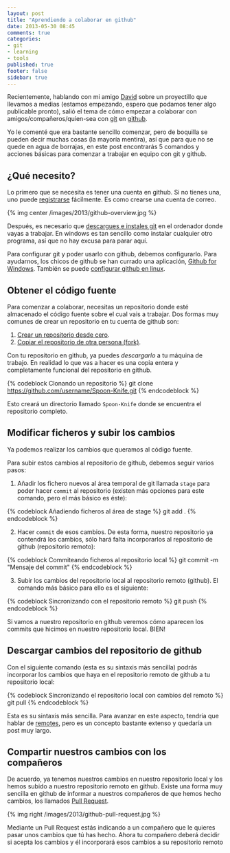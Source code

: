 ```yaml
---
layout: post
title: "Aprendiendo a colaborar en github"
date: 2013-05-30 08:45
comments: true
categories: 
- git
- learning
- tools
published: true
footer: false
sidebar: true
---
```


Recientemente, hablando con mi amigo [David](http://twitter.com/dagarfol) sobre un 
proyectillo que llevamos a medias (estamos empezando, espero que podamos tener algo
publicable pronto), salió el tema de cómo empezar a colaborar con 
amigos/compañeros/quien-sea con [git](http://git-scm.com/) en [github](http://github.com). 

Yo le comenté que era bastante sencillo comenzar, pero de boquilla se pueden decir
muchas cosas (la mayoría mentira), así que para que no se quede en agua de borrajas, 
en este post encontrarás 5 comandos y acciones básicas para comenzar a 
trabajar en equipo con git y github.

<!-- more -->

## ¿Qué necesito?

Lo primero que se necesita es tener una cuenta en github. Si no tienes una, uno puede
[registrarse](https://github.com/users) fácilmente. Es como crearse una cuenta de correo.

{% img center /images/2013/github-overview.jpg %}

Después, es necesario que [descargues e instales git](http://git-scm.com/downloads) 
en el ordenador donde vayas a trabajar. En windows es tan sencillo como instalar cualquier
otro programa, así que no hay excusa para parar aquí.

Para configurar git y poder usarlo con github, debemos configurarlo. Para ayudarnos, los 
chicos de github se han currado una aplicación, 
[Github for Windows](https://help.github.com/articles/set-up-git). También se puede 
[configurar github en linux](https://help.github.com/articles/set-up-git#platform-linux).

## Obtener el código fuente

Para comenzar a colaborar, necesitas un repositorio donde esté almacenado el código fuente
sobre el cual vais a trabajar. Dos formas muy comunes de crear un repositorio en tu
cuenta de github son:

1. [Crear un repositorio desde cero](https://help.github.com/articles/create-a-repo).
2. [Copiar el repositorio de otra persona (fork)](https://help.github.com/articles/fork-a-repo).

Con tu repositorio en github, ya puedes *descargarlo* a tu máquina de trabajo. En realidad
lo que vas a hacer es una copia entera y completamente funcional del repositorio en github.

{% codeblock Clonando un repositorio %}
	git clone https://github.com/username/Spoon-Knife.git
{% endcodeblock %}

Esto creará un directorio llamado `Spoon-Knife` donde se encuentra el repositorio completo.

## Modificar ficheros y subir los cambios

Ya podemos realizar los cambios que queramos al código fuente. 

Para subir estos cambios al repositorio de github, debemos seguir varios pasos:

1. Añadir los fichero nuevos al área temporal de git llamada `stage` para poder hacer `commit`
al repositorio (existen más opciones para este comando, pero el más básico es éste):

{% codeblock Añadiendo ficheros al área de stage %}
	git add . 
{% endcodeblock %}

2. Hacer `commit` de esos cambios. De esta forma, nuestro repositorio ya contendrá los cambios, 
sólo hará falta incorporarlos al repositorio de github (repositorio remoto):

{% codeblock Commiteando ficheros al repositorio local %}
	git commit -m "Mensaje del commit"
{% endcodeblock %}

3. Subir los cambios del repositorio local al repositorio remoto (github). El comando más básico
para ello es el siguiente:

{% codeblock Sincronizando con el repositorio remoto %}
	git push
{% endcodeblock %}

Si vamos a nuestro repositorio en github veremos cómo aparecen los commits que hicimos en nuestro
repositorio local. BIEN!

## Descargar cambios del repositorio de github

Con el siguiente comando (esta es su sintaxis más sencilla) podrás incorporar los cambios que haya
en el repositorio remoto de github a tu repositorio local:

{% codeblock Sincronizando el repositorio local con cambios del remoto %}
	git pull
{% endcodeblock %}

Esta es su sintaxis más sencilla. Para avanzar en este aspecto, tendría que hablar de 
[remotes](http://gitref.org/remotes/), pero es un concepto bastante extenso y quedaría un 
post muy largo.

## Compartir nuestros cambios con los compañeros

De acuerdo, ya tenemos nuestros cambios en nuestro repositorio local y los hemos subido a nuestro
repositorio remoto en github. Existe una forma muy sencilla en github de informar a nuestros compañeros
de que hemos hecho cambios, los llamados 
[Pull Request](https://help.github.com/articles/using-pull-requests).

{% img right /images/2013/github-pull-request.jpg %}

Mediante un Pull Request estás indicando a un compañero que le quieres pasar unos cambios que
tú has hecho. Ahora tu compañero deberá decidir si acepta los cambios y él incorporará esos 
cambios a su repositorio remoto
